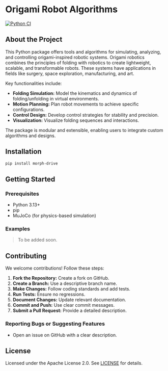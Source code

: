 # Origami Robot Algorithms

[![Python CI](https://github.com/NuwanJ/morph-drive/actions/workflows/python-ci.yml/badge.svg)](https://github.com/NuwanJ/morph-drive/actions/workflows/python-ci.yml)

## About the Project

This Python package offers tools and algorithms for simulating, analyzing, and controlling origami-inspired robotic systems. Origami robotics combines the principles of folding with robotics to create lightweight, scalable, and transformable robots. These systems have applications in fields like surgery, space exploration, manufacturing, and art.

Key functionalities include:

* **Folding Simulation:** Model the kinematics and dynamics of folding/unfolding in virtual environments.
* **Motion Planning:** Plan robot movements to achieve specific configurations.
* **Control Design:** Develop control strategies for stability and precision.
* **Visualization:** Visualize folding sequences and interactions.

The package is modular and extensible, enabling users to integrate custom algorithms and designs.

## Installation

```bash
pip install morph-drive
```

## Getting Started

### Prerequisites

* Python 3.13+
* pip
* MuJoCo (for physics-based simulation)

### Examples

> To be added soon.

## Contributing

We welcome contributions! Follow these steps:

1. **Fork the Repository:** Create a fork on GitHub.
2. **Create a Branch:** Use a descriptive branch name.
3. **Make Changes:** Follow coding standards and add tests.
4. **Run Tests:** Ensure no regressions.
5. **Document Changes:** Update relevant documentation.
6. **Commit and Push:** Use clear commit messages.
7. **Submit a Pull Request:** Provide a detailed description.

### Reporting Bugs or Suggesting Features

* Open an issue on GitHub with a clear description.

## License

Licensed under the Apache License 2.0. See [LICENSE](http://www.apache.org/licenses/LICENSE-2.0) for details.
